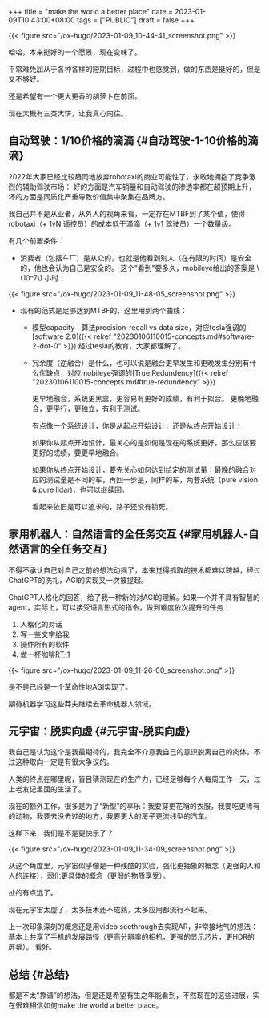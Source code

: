 +++
title = "make the world a better place"
date = 2023-01-09T10:43:00+08:00
tags = ["PUBLIC"]
draft = false
+++

{{< figure src="/ox-hugo/2023-01-09_10-44-41_screenshot.png" >}}

哈哈，本来挺好的一个愿景，现在变味了。

平常难免屈从于各种各样的短期目标，过程中也感觉到，做的东西是挺好的，但是又不够好。

还是希望有一个更大更香的胡萝卜在前面。

现在大概有三类大饼，让我真心向往。


## 自动驾驶：1/10价格的滴滴 {#自动驾驶-1-10价格的滴滴}

2022年大家已经比较趋同地放弃robotaxi的商业可能性了，永敢地拥抱了竞争激烈的辅助驾驶市场：
好的方面是汽车销量和自动驾驶的渗透率都在超预期上升，坏的方面是同质化严重导致价值集中聚集在品牌方。

我自己并不是从业者，从外人的视角来看，一定存在MTBF到了某个值，使得robotaxi（+ 1vN 遥控员）的成本低于滴滴（+ 1v1 驾驶员）一个数量级。

有几个前置条件：

-   消费者（包括车厂）是从众的，也就是他看到别人（在有限的时间）是安全的，他也会认为自己是安全的。
    这个"看到"要多久，mobileye给出的答案是 \\(10^7\\) 小时：

{{< figure src="/ox-hugo/2023-01-09_11-48-05_screenshot.png" >}}

-   现有的范式是足够达到MTBF的，这里用到两个曲线：
    -   模型capacity：算法precision-recall vs data size，对应tesla强调的[software 2.0]({{< relref "20230106110015-concepts.md#software-2-dot-0" >}})
        经过tesla的教育，大家都理解了。
    -   冗余度（逆融合）是什么，也可以说是融合更早发生和更晚发生分别有什么优缺点，对应mobileye强调的[True Redundency]({{< relref "20230106110015-concepts.md#true-redundency" >}})

        更早地融合，系统更黑盒，更容易有更好的成绩，有利于拟合。
        更晚地融合，更平行，更独立，有利于测试。

        有点像一个系统设计，你是从起点开始设计，还是从终点开始设计：

        如果你从起点开始设计，最关心的是如何是现在的系统更好，那么应该要更好的成绩，要更早地融合。

        如果你从终点开始设计，要先关心如何达到给定的测试量：最晚的融合对应的测试量是不同的车，再回一步是，同样的车，两套系统（pure vision &amp; pure lidar)，也可以继续回。

        看起来依旧是可以追求的，路子还没有锁死。


## 家用机器人：自然语言的全任务交互 {#家用机器人-自然语言的全任务交互}

不得不承认自己对自己之前的想法动摇了，本来觉得抓取的技术都难以跨越，经过ChatGPT的洗礼，AGI的实现又一次被提起。

ChatGPT人格化的回答，给了我一种新的对AGI的理解。如果一个并不具有智慧的agent，实际上，可以接受语言形式的指令，做到难度依次提升的任务：

1.  人格化的对话
2.  写一些文字给我
3.  操作所有的软件
4.  做一杯咖啡[RT-1](https://ai.googleblog.com/2022/12/rt-1-robotics-transformer-for-real.html)

{{< figure src="/ox-hugo/2023-01-09_11-26-00_screenshot.png" >}}

是不是已经是一个革命性地AGI实现了。

期待机器学习这些莽夫继续去革命机器人领域。


## 元宇宙：脱实向虚 {#元宇宙-脱实向虚}

我自己是认为这个是我最期待的，我完全不介意我自己的意识脱离自己的肉体，不过这种取向一定是有很大争议的。

人类的终点在哪里呢，盲目猜测现在的生产力，已经足够每个人每周工作一天，过上老友记里面的生活了。

现在的额外工作，很多是为了“新型”的享乐：我要穿更花哨的衣服，我要吃更稀有的动物，我要去没去过的地方，我要更大的房子更流线型的汽车。

这样下来，我们是不是更快乐了？

{{< figure src="/ox-hugo/2023-01-09_11-34-09_screenshot.png" >}}

从这个角度里，元宇宙似乎像是一种残酷的实验，强化更抽象的概念（更强的人和人的连接），弱化更具体的概念（更弱的物质享受）。

扯的有点远了。

现在元宇宙太虚了，太多技术还不成熟，太多应用都流行不起来。

上一次印象深刻的概念还是用video seethrough去实现AR，非常接地气的想法：基本上共享了手机的发展路径（更高分辨率的相机，更强的显示芯片，更HDR的屏幕）。
看好。


## 总结 {#总结}

都是不太“靠谱”的想法，但是还是希望有生之年能看到，不然现在的这些进展，实在很难相信如何make the world a better place。
